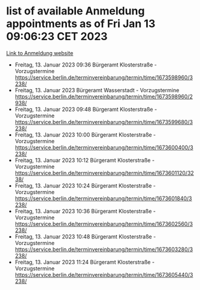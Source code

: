 # list of available Anmeldung appointments as of Fri Jan 13 09:06:23 CET 2023
[Link to Anmeldung website](https://service.berlin.de/terminvereinbarung/termin/tag.php?termin=0&anliegen[]=120686&dienstleisterlist=122210,122217,327316,122219,327312,122227,327314,122231,327346,122243,327348,122252,329742,122260,329745,122262,329748,122254,329751,122271,327278,122273,327274,122277,327276,330436,122280,327294,122282,327290,122284,327292,327539,122291,327270,122285,327266,122286,327264,122296,327268,150230,329760,122301,327282,122297,327286,122294,327284,122312,329763,122314,329775,122304,327330,122311,327334,122309,327332,122281,327352,122279,329772,122276,327324,122274,327326,122267,329766,122246,327318,122251,327320,122257,327322,122208,327298,122226,327300,121362,121364&herkunft=http%3A%2F%2Fservice.berlin.de%2Fdienstleistung%2F120686%2F)
- Freitag, 13. Januar 2023 09:36 Bürgeramt Klosterstraße - Vorzugstermine https://service.berlin.de/terminvereinbarung/termin/time/1673598960/3238/
- Freitag, 13. Januar 2023  Bürgeramt Wasserstadt - Vorzugstermine https://service.berlin.de/terminvereinbarung/termin/time/1673598960/2938/
- Freitag, 13. Januar 2023 09:48 Bürgeramt Klosterstraße - Vorzugstermine https://service.berlin.de/terminvereinbarung/termin/time/1673599680/3238/
- Freitag, 13. Januar 2023 10:00 Bürgeramt Klosterstraße - Vorzugstermine https://service.berlin.de/terminvereinbarung/termin/time/1673600400/3238/
- Freitag, 13. Januar 2023 10:12 Bürgeramt Klosterstraße - Vorzugstermine https://service.berlin.de/terminvereinbarung/termin/time/1673601120/3238/
- Freitag, 13. Januar 2023 10:24 Bürgeramt Klosterstraße - Vorzugstermine https://service.berlin.de/terminvereinbarung/termin/time/1673601840/3238/
- Freitag, 13. Januar 2023 10:36 Bürgeramt Klosterstraße - Vorzugstermine https://service.berlin.de/terminvereinbarung/termin/time/1673602560/3238/
- Freitag, 13. Januar 2023 10:48 Bürgeramt Klosterstraße - Vorzugstermine https://service.berlin.de/terminvereinbarung/termin/time/1673603280/3238/
- Freitag, 13. Januar 2023 11:24 Bürgeramt Klosterstraße - Vorzugstermine https://service.berlin.de/terminvereinbarung/termin/time/1673605440/3238/
